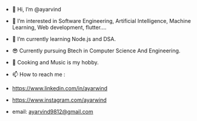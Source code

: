 - 👋 Hi, I’m @ayarvind
- 👀 I’m interested in Software Engineering, Artificial Intelligence, Machine Learning, Web development, flutter....
- 🌱 I’m currently learning  Node.js and DSA. 
- 😎 Currently pursuing Btech in Computer Science And Engineering. 
- 🙏 Cooking and Music is my hobby. 

- 📫 How to reach me :
- https://www.linkedin.com/in/ayarwind

- https://www.instagram.com/ayarwind

- email:  ayarvind9812@gmail.com
     

<!---
ayarvind/ayarvind is a ✨ special ✨ repository because its `README.md` (this file) appears on your GitHub profile.
You can click the Preview link to take a look at your changes.
--->
